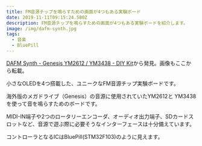 ```yaml
---
title: FM音源チップを鳴らすための画面が4つもある実験ボード
date: 2019-11-11T09:15:24.580Z
description: FM音源チップを鳴らすための画面が4つもある実験ボードを紹介します。
image: /img/dafm-synth.jpg
tags:
  - 音楽
  - BluePill
---
```

[DAFM Synth - Genesis YM2612 / YM3438 - DIY Kit](https://www.tindie.com/products/kasser/dafm-synth-genesis-ym2612-ym3438-diy-kit/)から発見。画像もここから転載。

小さなOLEDを4つ搭載した、ユニークなFM音源チップ実験ボードです。

海外版のメガドライブ（Genesis）の音源に使用されていたYM2612と YM3438を使って音を鳴らすためのボードです。

MIDI-IN端子や2つのロータリーエンコーダ、オーディオ出力端子、SDカードスロットなど、音源で遊ぶ際に必要そうなインターフェースは十分備えています。

コントローラとなるICはBluePill(STM32F103)のように見えます。
